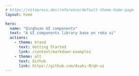 ```yaml
---
# https://vitepress.dev/reference/default-theme-home-page
layout: home

hero:
  name: "Qinghuan UI components"
  text: "A UI components library base on reka ui"
  actions:
    - theme: brand
      text: Getting Started
      link: /content/markdown-examples
    - theme: alt
      text: Github
      link: https://github.com/Asaki-M/qh-ui
---
```

